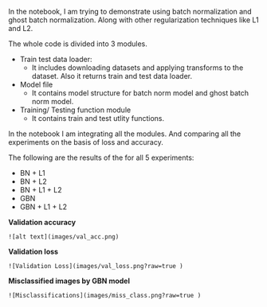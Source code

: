 ﻿In the notebook, I am trying to demonstrate using batch normalization and ghost batch normalization. Along with other regularization techniques like L1 and L2.


The whole code is divided into 3 modules. 

 - Train test data loader: 
	 - It includes downloading datasets and applying transforms to the dataset. Also it returns train and test data loader. 
 - Model file
	 -  It contains model structure for batch norm model and ghost batch norm model. 
 - Training/ Testing function module
	 - It contains train and test utlity functions. 

In the notebook I am integrating all the modules. And comparing all the experiments on the basis of loss and accuracy.

The following are the results of the for all 5 experiments:

 - BN + L1
 - BN + L2
 - BN + L1 + L2
 - GBN
 - GBN + L1 + L2

**Validation accuracy**

```
![alt text](images/val_acc.png)
```

 **Validation loss**
 
```
![Validation Loss](images/val_loss.png?raw=true )
```

**Misclassified images by GBN model**

```
![Misclassifications](images/miss_class.png?raw=true )
```


	 


